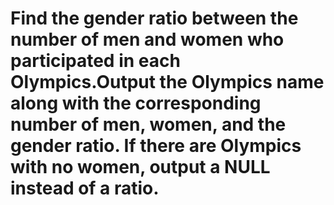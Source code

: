
# Find the gender ratio between the number of men and women who participated in each Olympics.Output the Olympics name along with the corresponding number of men, women, and the gender ratio. If there are Olympics with no women, output a NULL instead of a ratio.
